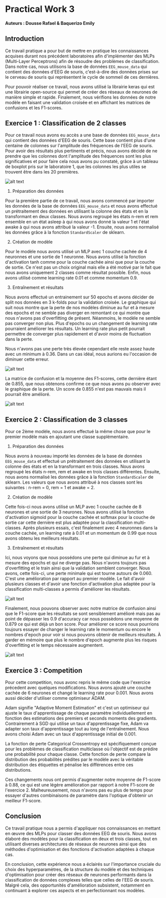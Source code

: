 # Practical Work 3
#### Auteurs : Dousse Rafael & Baquerizo Emily

## Introduction

Ce travail pratique a pour but de mettre en pratique les connaissances acquises durant nos précédent laboratoires afin d'implémenter des MLPs (Multi-Layer Perceptrons) afin de résoudre des problèmes de classification.  Dans notre cas, nous utilisons la base de données `EEG_mouse_data` qui contient des données d'EEG de souris, c'est-à-dire des données prises sur le cerveau de souris qui représentent le cycle de sommeil de ces dernières.

Pour pouvoir réaliser ce travail, nous avons utilisé la librairie keras qui est une librairie open-source qui permet de créer des réseaux de neurones de manière simple et rapide. Finalement, nous vérifions les données de notre modèle en faisant une validation croisée et en affichant les matrices de confusions et les F1-scores.

## Exercice 1 :  Classification de 2 classes

Pour ce travail nous avons eu accès a une base de données `EEG_mouse_data` qui contient des données d'EEG de souris. Cette base contient plus d'une centaine de colonnes sur l'amplitude des fréquences de l'EEG de souris. Pour avoir des résultats plus pertinents et précis, nous avons décidé de ne prendre que les colonnes dont l'amplitude des fréquences sont les plus significatives et pour faire cela nous avons pu constaté, grâce à un tableau de boxplot pris sur le laboratoire 1, que les colonnes les plus utiles se trouvent être dans les 20 premières. 

![alt text](image-4.png)

1. Préparation des données

Pour la première partie de ce travail, nous avons commencé par importer les données de la base de données `EEG_mouse_data` et nous avons effectué un prétraitement des données en utilisant la colonne des états et en la transformant en deux classes. Nous avons regroupé les états n-rem et rem ensemble en un état asleep à qui nous avons donné la valeur 1 et l'état awake à qui nous avons attribué la valeur -1. Ensuite, nous avons normalisé les données grâce à la fonction `StandardScaler` de sklearn.

2. Création de modèle

Pour le modèle nous avons utilisé un MLP avec 1 couche cachée de 4 neuronnes et une sortie de 1 neuronne. Nous avons utilisé la fonction d'activation tanh comme pour la couche cachée ainsi que pour la couche de sortie. Ce n'est pas un choix original mais elle a été motivé par le fait que nous avons uniquement 2 classes comme résultat possible. Enfin, nous avons utilisé comme learning rate 0.01 et comme momentum 0.9.

3. Entraînement et résultats

Nous avons effectué un entrainement sur 50 epochs et avons décider de split nos données en 3 k-folds pour la validation croisée. Le graphique qui suit nous montre que la perte de nos modèles diminue au fur et à mesure des epochs et ne semble pas diverger en remontant ce qui montre que nous n'avons pas d'overfitting de présent. Néanmoins, le modèle ne semble pas converger non plus. Plus d'epochs ou un changement de learning rate pourraient améliorer les résultats. Un learning rate plus petit pourrait permettre de converger plus rapidement et d'avoir moins de fluctuation dans la perte.

Nous n'avons pas une perte très élevée cependant elle reste assez haute avec un minimum à 0.36. Dans un cas idéal, nous aurions eu l'occasion de diminuer cette erreur.

![alt text](image.png)

La matrice de confusion et la moyenne des F1-scores, cette dernière étant de 0.855, que nous obtenons confirme ce que nous avons pu observer avec le graphique de la perte. Un score de 0.855 n'est pas mauvais mais il pourrait être amélioré.

![alt text](image-1.png)

## Exercice 2 : Classification de 3 classes

Pour ce 2ème modèle, nous avons effectué la même chose que pour le premier modèle mais en ajoutant une classe supplémentaire. 

1. Préparation des données

Nous avons à nouveau importé les données de la base de données `EEG_mouse_data` et effectué un prétraitement des données en utilisant la colonne des états et en la transformant en trois classes. Nous avons regroupé les états n-rem, rem et awake en trois classes différentes. Ensuite, nous avons normalisé les données grâce à la fonction `StandardScaler` de sklearn. Les valeurs que nous avons attribué à nos classes sont les suivantes : n-rem = 0, rem = 1 et awake = 2.

2. Création de modèle

Cette fois-ci nous avons utilisé un MLP avec 1 couche cachée de 8 neurones et une sortie de 3 neurones. Nous avons utilisé la fonction d'activation sigmoid pour la couche cachée et softmax pour la couche de sortie car cette dernière est plus adaptée pour la classification multi-classes. Après plusieurs essais, c'est finalement avec 4 neuronnes dans la couche cachée, un learning rate à 0.01 et un momentum de 0.99 que nous avons obtenu les meilleurs résultats.

3. Entraînement et résultats

Ici, nous voyons que nous possédons une perte qui diminue au fur et à mesure des epochs et qui ne diverge pas. Nous n'avons toujours pas d'overfitting et le train ainsi que la validation semblent converger. Nous avons, cette fois-ci, une perte minimale qui est tourne autours de 0.060. C'est une amélioration par rapport au premier modèle. Le fait d'avoir plusieurs classes et d'avoir une fonction d'activation plus adaptée pour la classification multi-classes a permis d'améliorer les résultats.

![alt text](image-2.png)

Finalement, nous pouvons observer avec notre matrice de confusion ainsi que le F1-score que les résultats se sont sensiblement amélioré mais pas au point de dépasser les 0.9 d'accuracy car nous possèdons une moyenne de 0.879 ce qui est déjà un bon score. Pour améliorer ce score nous pourrions toujours essayer de changer le learning rate le momentum ou encore le nombres d'epoch pour voir si nous pouvons obtenir de meilleurs résultats. À garder en mémoire que plus le nombre d'epoch augmente plus les risques d'overfitting et le temps nécessaire augmentent.

![alt text](image-3.png)


## Exercice 3 : Competition

Pour cette competition, nous avonc repris le même code que l'exercice précedent avec quelques modifications. Nous avons ajouté une couche cachée de 6 neurones et changé le learning rate pour 0.001. Nous avons aussi décider d'utiliser comme optimiseur ADAM.

Adam signifie "Adaptive Moment Estimation" et c'est un optimiseur qui ajuste le taux d'apprentissage de chaque paramètre individuellement en fonction des estimations des premiers et seconds moments des gradients. Contrairement à SGD qui utilise un taux d'apprentissage fixe, Adam va adapter son taux d'apprentissage tout au long de l'entraînement. Nous avons choisi Adam avec un taux d'apprentissage initial de 0.001.

La fonction de perte Categorical Crossentropy est spécifiquement conçue pour les problèmes de classification multiclasse où l'objectif est de prédire une probabilité pour chaque classe. Cette fonction de perte compare la distribution des probabilités prédites par le modèle avec la véritable distribution des étiquettes et pénalise les différences entre ces distributions. 

Ces changements nous ont permis d'augmenter notre moyenne de F1-score à 0.88, ce qui est une légère amélioration par rapport à notre F1-score de l'exercice 2. Malheureusement, nous n'avons pas eu plus de temps pour essayer d'autres combinaisons de paramètre dans l'optique d'obtenir un meilleur F1-score.

## Conclusion

Ce travail pratique nous a permis d'appliquer nos connaissances en mettant en œuvre des MLPs pour classer des données EEG de souris. Nous avons élaboré des modèles pour la classification en deux et trois classes, tout en utilisant diverses architectures de réseaux de neurones ainsi que des méthodes d'optimisation et des fonctions d'activation adaptées à chaque cas.

En conclusion, cette expérience nous a éclairés sur l'importance cruciale du choix des hyperparamètres, de la structure du modèle et des techniques d'optimisation pour créer des réseaux de neurones performants dans la classification de données complexes telles que celles de l'EEG de souris. Malgré cela, des opportunités d'amélioration subsistent, notamment en continuant à explorer ces aspects et en perfectionnant nos modèles.